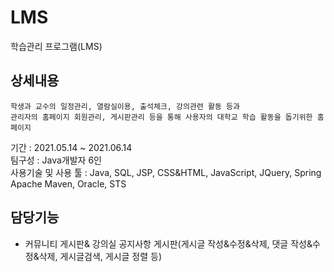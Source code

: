 # LMS
학습관리 프로그램(LMS)


## 상세내용

```
학생과 교수의 일정관리, 열람실이용, 출석체크, 강의관련 활동 등과 
관리자의 홈페이지 회원관리, 게시판관리 등을 통해 사용자의 대학교 학습 활동을 돕기위한 홈페이지
```

기간 : 2021.05.14 ~ 2021.06.14   
팀구성 : Java개발자 6인   
사용기술 및 사용 툴 : Java, SQL, JSP, CSS&HTML, JavaScript, JQuery, Spring   
                      Apache Maven, Oracle, STS  


## 담당기능
* 커뮤니티 게시판& 강의실 공지사항 게시판(게시글 작성&수정&삭제, 댓글 작성&수정&삭제, 게시글검색, 게시글 정렬 등)



